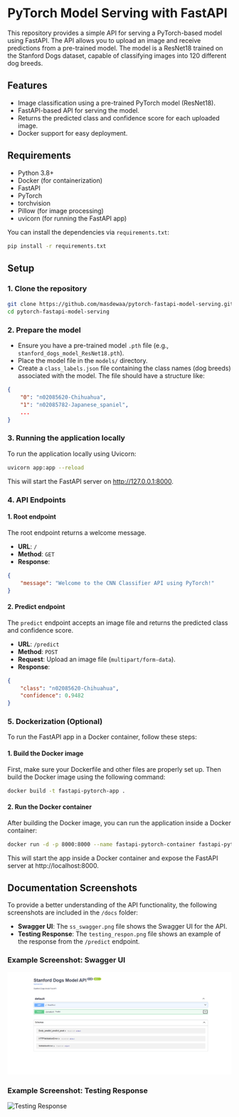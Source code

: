 # PyTorch Model Serving with FastAPI

This repository provides a simple API for serving a PyTorch-based model using FastAPI. The API allows you to upload an image and receive predictions from a pre-trained model. The model is a ResNet18 trained on the Stanford Dogs dataset, capable of classifying images into 120 different dog breeds.

## Features

- Image classification using a pre-trained PyTorch model (ResNet18).
- FastAPI-based API for serving the model.
- Returns the predicted class and confidence score for each uploaded image.
- Docker support for easy deployment.

## Requirements

- Python 3.8+
- Docker (for containerization)
- FastAPI
- PyTorch
- torchvision
- Pillow (for image processing)
- uvicorn (for running the FastAPI app)

You can install the dependencies via `requirements.txt`:

```bash
pip install -r requirements.txt
```

## Setup

### 1. Clone the repository

```bash
git clone https://github.com/masdewaa/pytorch-fastapi-model-serving.git
cd pytorch-fastapi-model-serving
```

### 2. Prepare the model

- Ensure you have a pre-trained model `.pth` file (e.g., `stanford_dogs_model_ResNet18.pth`).
- Place the model file in the `models/` directory.
- Create a `class_labels.json` file containing the class names (dog breeds) associated with the model. The file should have a structure like:

```json
{
    "0": "n02085620-Chihuahua",
    "1": "n02085782-Japanese_spaniel",
    ...
}
```

### 3. Running the application locally

To run the application locally using Uvicorn:

```bash
uvicorn app:app --reload
```

This will start the FastAPI server on http://127.0.0.1:8000.

### 4. API Endpoints

#### 1. Root endpoint
The root endpoint returns a welcome message.

- **URL**: `/`
- **Method**: `GET`
- **Response**:

```json
{
    "message": "Welcome to the CNN Classifier API using PyTorch!"
}
```

#### 2. Predict endpoint
The `predict` endpoint accepts an image file and returns the predicted class and confidence score.

- **URL**: `/predict`
- **Method**: `POST`
- **Request**: Upload an image file (`multipart/form-data`).
- **Response**:

```json
{
    "class": "n02085620-Chihuahua",
    "confidence": 0.9482
}
```

### 5. Dockerization (Optional)

To run the FastAPI app in a Docker container, follow these steps:

#### 1. Build the Docker image

First, make sure your Dockerfile and other files are properly set up. Then build the Docker image using the following command:

```bash
docker build -t fastapi-pytorch-app .
```

#### 2. Run the Docker container

After building the Docker image, you can run the application inside a Docker container:

```bash
docker run -d -p 8000:8000 --name fastapi-pytorch-container fastapi-pytorch-app
```

This will start the app inside a Docker container and expose the FastAPI server at http://localhost:8000.

## Documentation Screenshots

To provide a better understanding of the API functionality, the following screenshots are included in the `/docs` folder:

- **Swagger UI**: The `ss_swagger.png` file shows the Swagger UI for the API.
- **Testing Response**: The `testing_respon.png` file shows an example of the response from the `/predict` endpoint.

### Example Screenshot: Swagger UI
![Swagger UI](./docs/ss_swagger.png)

### Example Screenshot: Testing Response
![Testing Response](./docs/testing%respon.png)
